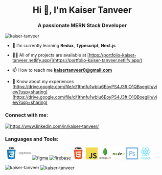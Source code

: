 <h1 align="center">Hi 👋, I'm Kaiser Tanveer</h1>
<h3 align="center">A passionate MERN Stack Developer</h3>

<p align="left"> <img src="https://komarev.com/ghpvc/?username=kaiser-tanveer&label=Profile%20views&color=0e75b6&style=flat" alt="kaiser-tanveer" /> </p>

- 🌱 I’m currently learning **Redux, Typescript, Next.js**

- 👨‍💻 All of my projects are available at [https://portfolio-kaiser-tanveer.netlify.app/](https://portfolio-kaiser-tanveer.netlify.app/)

- 📫 How to reach me **kaisertanveer0@gmail.com**

- 📄 Know about my experiences [https://drive.google.com/file/d/1thnfu1wbIu6EoyPS4J3ftlO1QBoegiih/view?usp=sharing](https://drive.google.com/file/d/1thnfu1wbIu6EoyPS4J3ftlO1QBoegiih/view?usp=sharing)

<h3 align="left">Connect with me:</h3>
<p align="left">
<a href="https://linkedin.com/in/https://www.linkedin.com/in/kaiser-tanveer/" target="blank"><img align="center" src="https://raw.githubusercontent.com/rahuldkjain/github-profile-readme-generator/master/src/images/icons/Social/linked-in-alt.svg" alt="https://www.linkedin.com/in/kaiser-tanveer/" height="30" width="40" /></a>
</p>

<h3 align="left">Languages and Tools:</h3>
<p align="left"> <a href="https://www.w3schools.com/css/" target="_blank" rel="noreferrer"> <img src="https://raw.githubusercontent.com/devicons/devicon/master/icons/css3/css3-original-wordmark.svg" alt="css3" width="40" height="40"/> </a> <a href="https://expressjs.com" target="_blank" rel="noreferrer"> <img src="https://raw.githubusercontent.com/devicons/devicon/master/icons/express/express-original-wordmark.svg" alt="express" width="40" height="40"/> </a> <a href="https://www.figma.com/" target="_blank" rel="noreferrer"> <img src="https://www.vectorlogo.zone/logos/figma/figma-icon.svg" alt="figma" width="40" height="40"/> </a> <a href="https://firebase.google.com/" target="_blank" rel="noreferrer"> <img src="https://www.vectorlogo.zone/logos/firebase/firebase-icon.svg" alt="firebase" width="40" height="40"/> </a> <a href="https://www.w3.org/html/" target="_blank" rel="noreferrer"> <img src="https://raw.githubusercontent.com/devicons/devicon/master/icons/html5/html5-original-wordmark.svg" alt="html5" width="40" height="40"/> </a> <a href="https://developer.mozilla.org/en-US/docs/Web/JavaScript" target="_blank" rel="noreferrer"> <img src="https://raw.githubusercontent.com/devicons/devicon/master/icons/javascript/javascript-original.svg" alt="javascript" width="40" height="40"/> </a> <a href="https://www.mongodb.com/" target="_blank" rel="noreferrer"> <img src="https://raw.githubusercontent.com/devicons/devicon/master/icons/mongodb/mongodb-original-wordmark.svg" alt="mongodb" width="40" height="40"/> </a> <a href="https://nodejs.org" target="_blank" rel="noreferrer"> <img src="https://raw.githubusercontent.com/devicons/devicon/master/icons/nodejs/nodejs-original-wordmark.svg" alt="nodejs" width="40" height="40"/> </a> <a href="https://www.photoshop.com/en" target="_blank" rel="noreferrer"> <img src="https://raw.githubusercontent.com/devicons/devicon/master/icons/photoshop/photoshop-line.svg" alt="photoshop" width="40" height="40"/> </a> <a href="https://reactjs.org/" target="_blank" rel="noreferrer"> <img src="https://raw.githubusercontent.com/devicons/devicon/master/icons/react/react-original-wordmark.svg" alt="react" width="40" height="40"/> </a> </p>

<p><img align="left" src="https://github-readme-stats.vercel.app/api/top-langs?username=kaiser-tanveer&show_icons=true&locale=en&layout=compact" alt="kaiser-tanveer" /></p>

<p>&nbsp;<img align="center" src="https://github-readme-stats.vercel.app/api?username=kaiser-tanveer&show_icons=true&locale=en" alt="kaiser-tanveer" /></p>
